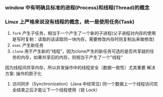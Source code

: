 ### window 中有明确且标准的进程(Process)和线程(Thread)的概念

### Linux 上严格来说没有线程的概念，统一是使用任务(Task)
1. `fork` 产生子任务，相当于一个产生了一个新的子进程(父子进程对内存的使用是写时复制：读取的话读取同一块内存，需要修改内存时则复制出来做修改)
2. `exec` 产生新任务
3. `clone` 用于产生新的“线程”，因为clone产生的新任务可选的是否共享就的任务的内存，如果共享旧的内存，则相当于产生了一个”线程“

因为线程间共享内存，所以并发操作中的线程安全（数据一致性）尤其重要
解决方案: 操作的原子化
1. 访问同步（Synchronization）(Java 中经常见)
同一个数据上一个线程访问完全结束之后才能让下一个线程使用（锁 Lock）